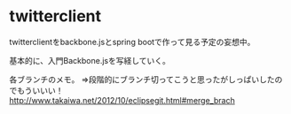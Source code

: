 # twitterclient
twitterclientをbackbone.jsとspring bootで作って見る予定の妄想中。

基本的に、入門Backbone.jsを写経していく。

各ブランチのメモ。
⇒段階的にブランチ切ってこうと思ったがしっぱいしたのでもういいい！
http://www.takaiwa.net/2012/10/eclipsegit.html#merge_brach
